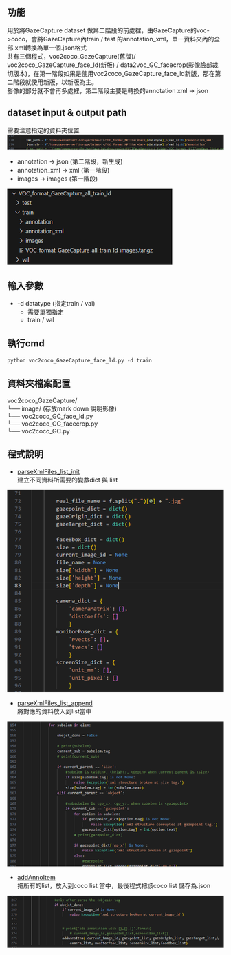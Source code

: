 功能
---
用於將GazeCapture dataset 做第二階段的前處裡，由GazeCapture的voc->coco，會將GazeCapture內train / test 的annotation_xml，單一資料夾內的全部.xml轉換為單一個.json格式  
共有三個程式，voc2coco_GazeCapture(舊版)/ voc2coco_GazeCapture_face_ld(新版) / data2voc_GC_facecrop(影像臉部裁切版本)，在第一階段如果是使用voc2coco_GazeCapture_face_ld新版，那在第二階段就使用新版，以新版為主。  
影像的部分就不會再多處裡，第二階段主要是轉換的annotation xml -> json


dataset input & output path
---
需要注意指定的資料夾位置  
<img src="images/image_path.png" alt="alt text" />



- annotation -> json (第二階段，新生成) 
- annotation_xml -> xml (第一階段)  
- images -> images (第一階段)   
<img src="images/data_folder.png" alt="alt text" />


輸入參數
---
- -d datatype (指定train / val) 
  - 需要單獨指定
  - train / val




執行cmd
---
```
python voc2coco_GazeCapture_face_ld.py -d train
```


資料夾檔案配置
---
voc2coco_GazeCapture/  
└── image/ (存放mark down 說明影像)  
└── voc2coco_GC_face_ld.py  
└── voc2coco_GC_facecrop.py   
└── voc2coco_GC.py  


程式說明
---
- [parseXmlFiles_list_init](voc2coco_GC_face_ld.py#L71)  
建立不同資料所需要的變數dict 與 list  
<img src="images/parseXmlFiles_list_init.png" alt="alt text" />  

- [parseXmlFiles_list_append](voc2coco_GC_face_ld.py#L170)  
將對應的資料放入到list當中   
<img src="images/parseXmlFiles_list_append.png" alt="alt text" />  


- [addAnnoItem](voc2coco_GC_face_ld.py#L49)  
把所有的list，放入到coco list 當中，最後程式把該coco list 儲存為.json   
<img src="images/parseXmlFiles_addAnnoItem_coco.png" alt="alt text" />  
